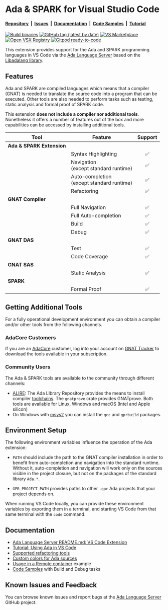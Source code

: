 # Ada & SPARK for Visual Studio Code

<!-- markdownlint-disable MD001 -->
#### [Repository](https://github.com/AdaCore/ada_language_server)&nbsp;&nbsp;|&nbsp;&nbsp;[Issues](https://github.com/AdaCore/ada_language_server/issues)&nbsp;&nbsp;|&nbsp;&nbsp;[Documentation](https://github.com/AdaCore/ada_language_server/blob/master/integration/vscode/ada/README.md#documentation)&nbsp;&nbsp;|&nbsp;&nbsp;[Code Samples](https://github.com/AdaCore/ada_language_server/tree/master/integration/vscode/Code%20Samples)&nbsp;&nbsp;|&nbsp;&nbsp;[Tutorial](https://github.com/AdaCore/ada_language_server/wiki/Getting-Started)

[![Build binaries](https://github.com/AdaCore/ada_language_server/workflows/Build%20binaries/badge.svg)](https://github.com/AdaCore/ada_language_server/actions)
[![GitHub tag (latest by date)](https://img.shields.io/github/v/tag/AdaCore/ada_language_server)](https://github.com/AdaCore/ada_language_server/releases)
[![VS Marketplace](https://img.shields.io/visual-studio-marketplace/v/adacore.ada?label=VS%20Marketplace)](https://marketplace.visualstudio.com/items?itemName=AdaCore.ada)
[![Open VSX Registry](https://img.shields.io/open-vsx/v/AdaCore/ada?label=Open%20VSX)](https://open-vsx.org/extension/AdaCore/ada)
[![Gitpod ready-to-code](https://img.shields.io/badge/Gitpod-ready--to--code-blue?logo=gitpod)](https://gitpod.io/#https://github.com/AdaCore/ada_language_server/tree/edge)

This extension provides support for the Ada and SPARK programming languages in VS Code via the [Ada Language Server](https://github.com/AdaCore/ada_language_server) based on the [Libadalang library](https://github.com/AdaCore/libadalang).

## Features

Ada and SPARK are compiled languages which means that a compiler (GNAT) is needed to translate the source code into a program that can be executed.
Other tools are also needed to perform tasks such as testing, static analysis and formal proof of SPARK code.

This extension **does not include a compiler nor additional tools**. Nonetheless it offers a number of features out of the box and more capabilities can be accessed by installing additional tools.

<!-- markdownlint-disable MD033 -->
| Tool                                         | Feature | Support |
|----------------------------------------------|---|:-:|
| **Ada & SPARK Extension**                    |   | |
| | Syntax Highlighting                          | ✅ |
| | Navigation<br>(except standard runtime)      | ✅ |
| | Auto-completion<br>(except standard runtime) | ✅ |
| | Refactoring                                  | ✅ |
| **GNAT Compiler** | | |
| | Full Navigation      | ✅ |
| | Full Auto-completion | ✅ |
| | Build                | ✅ |
| | Debug                | ✅ |
| **GNAT DAS** | | |
| | Test                | ✅ |
| | Code Coverage       | ✅ |
| **GNAT SAS** | | |
| | Static Analysis     |       ✅            |
| **SPARK** | | |
| | Formal Proof        |       ✅          |

## Getting Additional Tools

For a fully operational development environment you can obtain a compiler and/or other tools from the following channels.

### AdaCore Customers

If you are an [AdaCore](https://www.adacore.com/) customer, log into your account on [GNAT Tracker](https://support.adacore.com/csm) to download the tools available in your subscription.

### Community Users

The Ada & SPARK tools are available to the community through different channels:

* [ALIRE](https://alire.ada.dev/): The Ada LIbrary Repository provides the means to install compiler [toolchains](https://alire.ada.dev/docs/#toolchain-management).
The `gnatprove` crate provides GNATprove.
Both tools are available for Linux, Windows and macOS (Intel and Apple silicon)
* On Windows with [msys2](https://www.msys2.org/) you can install the `gcc` and `gprbuild` packages.

## Environment Setup

The following environment variables influence the operation of the Ada extension:

* `PATH` should include the path to the GNAT compiler installation in order to benefit from auto-completion and navigation into the standard runtime.
Without it, auto-completion and navigation will work only on the sources visible in the project closure, but not on the packages of the standard library `Ada.*`.

* `GPR_PROJECT_PATH` provides paths to other `.gpr` Ada projects that your project depends on.

When running VS Code locally, you can provide these environment variables by exporting them in a terminal, and starting VS Code from that same terminal with the `code` command.

## Documentation

* [Ada Language Server README.md: VS Code Extension](https://github.com/AdaCore/ada_language_server/blob/master/README.md#vs-code-extension)
* [Tutorial: Using Ada in VS Code](https://github.com/AdaCore/ada_language_server/wiki/Getting-Started)
* [Supported refactoring tools](https://github.com/AdaCore/ada_language_server/blob/master/doc/refactoring_tools.md)
* [Custom colors for Ada sources](https://github.com/AdaCore/ada_language_server/wiki/Custom-colors-in-VS-Code)
* [Usage in a Remote container](https://github.com/AdaCore/ada_language_server/tree/master/integration/vscode/Code%20Samples/docker) example
* [Code Samples](https://github.com/AdaCore/ada_language_server/tree/master/integration/vscode/Code%20Samples) with Build and Debug tasks

## Known Issues and Feedback

You can browse known issues and report bugs at the [Ada Language Server](https://github.com/AdaCore/ada_language_server/issues/) GitHub project.
